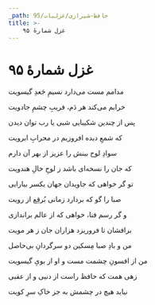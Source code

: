 ```yaml
---
_path: حافظ-شیرازی/غزلیات/95
title: >-
    غزل شمارهٔ ۹۵
---
```

# غزل شمارهٔ ۹۵

<div class="b" id="bn1"><div class="m1"><p>مدامم مست می‌دارد نسیمِ جَعدِ گیسویت</p></div>
<div class="m2"><p>خرابم می‌کند هر دَم، فریبِ چشمِ جادویت</p></div></div>
<div class="b" id="bn2"><div class="m1"><p>پس از چندین شکیبایی شبی یا رب توان دیدن</p></div>
<div class="m2"><p>که شمعِ دیده افروزیم در محرابِ ابرویت</p></div></div>
<div class="b" id="bn3"><div class="m1"><p>سوادِ لوح بینش را عزیز از بهر آن دارم</p></div>
<div class="m2"><p>که جان را نسخه‌ای باشد ز لوحِ خالِ هندویت</p></div></div>
<div class="b" id="bn4"><div class="m1"><p>تو گر خواهی که جاویدان جهان یکسر بیارایی</p></div>
<div class="m2"><p>صبا را گو که بردارد زمانی بُرقِع از رویت</p></div></div>
<div class="b" id="bn5"><div class="m1"><p>و گر رسم فنا، خواهی که از عالم براندازی</p></div>
<div class="m2"><p>برافشان تا فروریزد هزاران جان ز هر مویت</p></div></div>
<div class="b" id="bn6"><div class="m1"><p>من و بادِ صبا مِسکین دو سرگردانِ بی‌حاصل</p></div>
<div class="m2"><p>من از افسونِ چشمت مست و او از بویِ گیسویت</p></div></div>
<div class="b" id="bn7"><div class="m1"><p>زهی همت که حافظ راست از دنیی و از عقبی</p></div>
<div class="m2"><p>نیاید هیچ در چشمش به جز خاکِ سرِ کویت</p></div></div>
